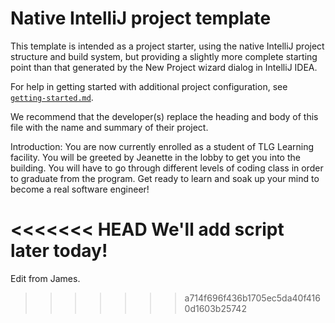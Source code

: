 # Native IntelliJ project template

This template is intended as a project starter, using the native IntelliJ project structure and build system, but providing a slightly more complete starting point than that generated by the New Project wizard dialog in IntelliJ IDEA.

For help in getting started with additional project configuration, see [`getting-started.md`](getting-started.md).

We recommend that the developer(s) replace the heading and body of this file with the name and summary of their project.

Introduction: You are now currently enrolled as a student of TLG Learning facility. You will be greeted by Jeanette in the lobby to get you into the building. You will have to go through different levels of coding class in order to graduate from the program. Get ready to learn and soak up your mind to become a real software engineer!

<<<<<<< HEAD
We'll add script later today!
=======
Edit from James.
>>>>>>> a714f696f436b1705ec5da40f4160d1603b25742
